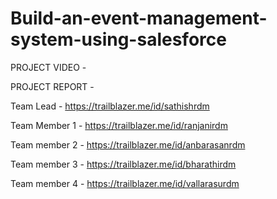 # Build-an-event-management-system-using-salesforce

PROJECT VIDEO - 

PROJECT REPORT - 

Team Lead - https://trailblazer.me/id/sathishrdm

Team Member 1 - https://trailblazer.me/id/ranjanirdm

Team member 2 - https://trailblazer.me/id/anbarasanrdm

Team member 3 - https://trailblazer.me/id/bharathirdm

Team member 4 - https://trailblazer.me/id/vallarasurdm
